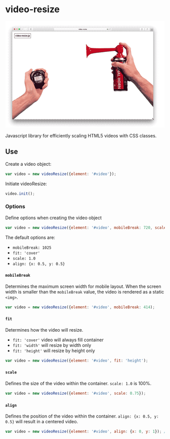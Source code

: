 # video-resize

![video-min.js in action](assets/video-resize.gif?raw=true)

Javascript library for efficiently scaling HTML5 videos with CSS classes.

## Use

Create a video object:

```javascript
var video = new videoResize({element: '#video'});
```

Initiate videoResize:

```javascript
video.init();
```

### Options

Define options when creating the video object

```javascript
var video = new videoResize({element: '#video', mobileBreak: 720, scale: 0.75, align: {x: 0.2, y: 0.5}, fit: 'cover'});
```

The default options are:
* `mobileBreak: 1025`
* `fit: 'cover'`
* `scale: 1.0`
* `align: {x: 0.5, y: 0.5}`

#### ```mobileBreak```

Determines the maximum screen width for mobile layout. When the screen width is smaller than the ```mobileBreak``` value, the video is rendered as a static ```<img>```.

```javascript
var video = new videoResize({element: '#video', mobileBreak: 414);
```

#### ```fit```

Determines how the video will resize.
* `fit: 'cover'` video will always fill container
* `fit: 'width'` will resize by width only
* `fit: 'height'` will resize by height only

```javascript
var video = new videoResize({element: '#video', fit: 'height');
```

#### ```scale```

Defines the size of the video within the container. `scale: 1.0` is 100%.

```javascript
var video = new videoResize({element: '#video', scale: 0.75});
```

#### ```align```

Defines the position of the video within the container. `align: {x: 0.5, y: 0.5}` will result in a centered video.

```javascript
var video = new videoResize({element: '#video', align: {x: 0, y: 1}); // Bottom-left of container
```
